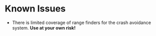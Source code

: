 # Known Issues

- There is limited coverage of range finders for the crash avoidance system. **Use at your own risk!**
